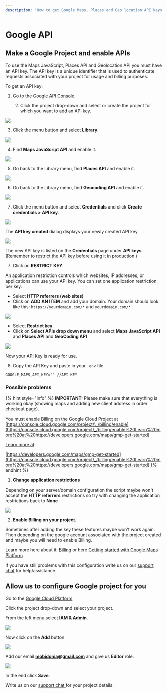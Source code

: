 ```yaml
---
description: 'How to get Google Maps, Places and Geo location API keys'
---
```


# Google API

## Make a Google Project and enable APIs

To use the Maps JavaScript, Places API and Geolocation API you must have an API key. The API key is a unique identifier that is used to authenticate requests associated with your project for usage and billing purposes.

To get an API key:

1. Go to the [Google API Console](https://console.developers.google.com/).

   2. Click the project drop-down and select or create the project for which you want to add an API key.

![](../.gitbook/assets/screenshot%20%2813%29.png)

 3. Click the menu button and select **Library**.

![](../.gitbook/assets/screenshot%20%2814%29.png)

4. Find **Maps JavaScript API** and enable it.

![](../.gitbook/assets/screenshot%20%2816%29.png)

5. Go back to the Library menu, find **Places API** and enable it. 

![](../.gitbook/assets/screenshot%20%284%29.png)

6. Go back to the Library menu, find **Geocoding API** and enable it.

![](../.gitbook/assets/screenshot%20%2843%29.png)

7. Click the menu button and select **Credentials** and click **Create credentials &gt; API key**.

![](../.gitbook/assets/screenshot%20%2819%29.png)

The **API key created** dialog displays your newly created API key.

![](../.gitbook/assets/screenshot%20%2818%29.png)

The new API key is listed on the **Credentials** page under **API keys**.  
\(Remember to [restrict the API key](https://developers.google.com/maps/documentation/javascript/get-api-key#restrict_key) before using it in production.\) 

7. Click on **RESTRICT KEY**.

An application restriction controls which websites, IP addresses, or applications can use your API key. You can set one application restriction per key.

* Select **HTTP referrers \(web sites\)**
* Click on **ADD AN ITEM** and add your domain. Your domain should look like this: `https://yourdomain.com/*` and `yourdomain.com/*`

![](../.gitbook/assets/screenshot%20%2830%29.png)

* Select **Restrict key**.
* Click on **Select APIs drop down menu** and select **Maps JavaScript API** and **Places API** and **GeoCoding API**

![](../.gitbook/assets/screenshot%20%2817%29.png)

Now your API Key is ready for use.

8. Copy the API Key and paste in your `.env` file

```text
GOOGLE_MAPS_API_KEY="" //API KEY
```



### Possible problems

{% hint style="info" %}
**IMPORTANT:** Please make sure that everything is working okay \(showing maps and adding new client address in order checkout page\).

You must enable Billing on the Google Cloud Project at [https://console.cloud.google.com/project/\_/billing/enable](https://console.cloud.google.com/project/_/billing/enable%20Learn%20more%20at%20https://developers.google.com/maps/gmp-get-started)

[Learn more at ](https://console.cloud.google.com/project/_/billing/enable%20Learn%20more%20at%20https://developers.google.com/maps/gmp-get-started)  
  
[https://developers.google.com/maps/gmp-get-started](https://console.cloud.google.com/project/_/billing/enable%20Learn%20more%20at%20https://developers.google.com/maps/gmp-get-started)
{% endhint %}

  
1. **Change application restrictions**   
  
Depending on your server/domain configuration the script maybe won't accept the **HTTP referrers** restrictions so try with changing the application restrictions back to **None** 

![](../.gitbook/assets/screenshot%20%2832%29.png)

2. **Enable Billing on your project.**

Sometimes after adding the key these features maybe won't work again. Then depending on the google account associated with the project created and maybe you will need to enable Billing.  


Learn more here about it: [Billing](https://console.cloud.google.com/project/_/billing/enable) or here [Getting started with Google Maps Platform](https://developers.google.com/maps/gmp-get-started)



If you have still problems with this configuration write us on our [support chat](https://help.mobidonia.com/#foodtiger) for help/assistance.



## Allow us to configure Google project for you

Go to the [Google Cloud Platform](https://console.cloud.google.com/).

Click the project drop-down and select your project.

From the left menu select **IAM & Admin**.

![](../.gitbook/assets/screenshot%20%2842%29.png)

Now click on the **Add** button.

![](../.gitbook/assets/screenshot%20%2840%29.png)

Add our email **mobidonia@gmail.com** and give us **Editor** role.

![](../.gitbook/assets/screenshot%20%2841%29.png)

In the end click **Save**.

Write us on our [support chat ](https://help.mobidonia.com/#foodtiger)for your project details.

